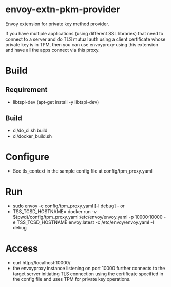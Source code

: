 # envoy-extn-pkm-provider
Envoy extension for private key method provider.

If you have multiple applications (using different SSL libraries) that need to connect to a server and do TLS mutual auth using a client certificate whose private key is in TPM, then you can use envoyproxy using this extension and have all the apps connect via this proxy. 


# Build

## Requirement

* libtspi-dev (apt-get install -y libtspi-dev)

## Build

* ci/do_ci.sh build
* ci/docker_build.sh

# Configure

* See tls_context in the sample config file at config/tpm_proxy.yaml


# Run

* sudo envoy -c config/tpm_proxy.yaml  [-l debug] - or
* TSS_TCSD_HOSTNAME=<host-ip> docker run -v $(pwd)/config/tpm_proxy.yaml:/etc/envoy/envoy.yaml -p 10000:10000 -e TSS_TCSD_HOSTNAME  envoy:latest -c /etc/envoy/envoy.yaml -l debug

# Access

* curl http://localhost:10000/
* the envoyproxy instance listening on port 10000 further connects to the target server
  initiating TLS connection using the certificate specified in the config file and uses TPM
  for private key operations.


